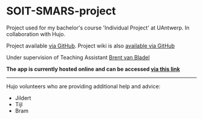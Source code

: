 # SOIT-SMARS-project
Project used for my bachelor's course 'Individual Project' at UAntwerp. In collaboration with Hujo.

Project available [via GitHub](https://github.com/JoshuaMoelans/SOIT-SMARS-project/). Project wiki is also [available via GitHub](https://github.com/JoshuaMoelans/SOIT-SMARS-project/wiki)

Under supervision of Teaching Assistant [Brent van Bladel](https://www.uantwerpen.be/nl/personeel/brent-vanbladel/)

**The app is currently hosted online and can be accessed [via this link](https://soit-smars-project.vercel.app/)**

***
Hujo volunteers who are providing additional help and advice:
- Jildert
- Tijl
- Bram
